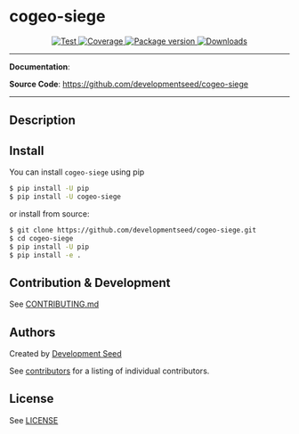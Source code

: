 # cogeo-siege

<p align="center">
  <a href="https://github.com/developmentseed/cogeo-siege/actions?query=workflow%3ACI" target="_blank">
      <img src="https://github.com/developmentseed/cogeo-siege/workflows/CI/badge.svg" alt="Test">
  </a>
  <a href="https://codecov.io/gh/developmentseed/cogeo-siege" target="_blank">
      <img src="https://codecov.io/gh/developmentseed/cogeo-siege/branch/main/graph/badge.svg" alt="Coverage">
  </a>
  <a href="https://pypi.org/project/rio-tiler" target="_blank">
      <img src="https://img.shields.io/pypi/v/rio-tiler?color=%2334D058&label=pypi%20package" alt="Package version">
  </a>
  <a href="https://github.com/developmentseed/cogeo-siege/blob/main/LICENSE" target="_blank">
      <img src="https://img.shields.io/github/license/developmentseed/cogeo-siege.svg" alt="Downloads">
  </a>
</p>

---

**Documentation**:

**Source Code**: <a href="https://github.com/developmentseed/cogeo-siege" target="_blank">https://github.com/developmentseed/cogeo-siege</a>

---

## Description




## Install

You can install `cogeo-siege` using pip

```bash
$ pip install -U pip
$ pip install -U cogeo-siege
```

or install from source:

```bash
$ git clone https://github.com/developmentseed/cogeo-siege.git
$ cd cogeo-siege
$ pip install -U pip
$ pip install -e .
```

## Contribution & Development

See [CONTRIBUTING.md](https://github.com/developmentseed/cogeo-siege/blob/main/CONTRIBUTING.md)

## Authors

Created by [Development Seed](<http://developmentseed.org>)

See [contributors](https://github.com/developmentseed/cogeo-siege/graphs/contributors) for a listing of individual contributors.

## License

See [LICENSE](https://github.com/developmentseed/cogeo-siege/blob/main/LICENSE)
